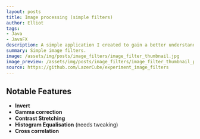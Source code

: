 ```yaml
---
layout: posts
title: Image processing (simple filters)
author: Elliot
tags:
- Java
- JavaFX
description: A simple application I created to gain a better understanding of how images are stored on a computer and how to do basic manipulations on them. Written in java using JavaFx for the UI.
summary: Simple image filters.
image: /assets/img/posts/image_filters/image_filter_thumbnail.jpg
image_preview: /assets/img/posts/image_filters/image_filter_thumbnail_preview.jpg
source: https://github.com/LazerCube/experiment_image_filters
---
```


## Notable Features

- **Invert**
- **Gamma correction**
- **Contrast Stretching**
- **Histogram Equalisation** (needs tweaking)
- **Cross correlation**

